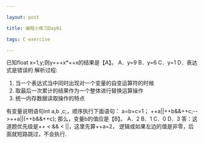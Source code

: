 ```yaml
---

layout: post

title: 编程小练习Day01

tags: C exercise

---
```


已知float x=1,y;则y=++x*++x的结果是【A】。
A．y=9        B．y=6      C．y=1       D．表达式是错误的
解析过程:

1. 当一个表达式当中同时出现对一个变量的自变运算符的时候
2. 取最后一次累计的结果作为一个整体进行替换运算操作
3. 统一内存数据读取操作的特点

有变量说明语句int a,b ,c;，顺序执行下面语句：
   a=b=c=1；
   ++a||++b&&++c;-->++a||(++b&&++c);
那么，变量b的值应是【B】。
A．2    B．1    C．0    D．3
答：这道题优先级是++ < && < ||，这里先算++a=2， 逻辑或如果左边的值是非零，后面就短路跳过，不会执行.